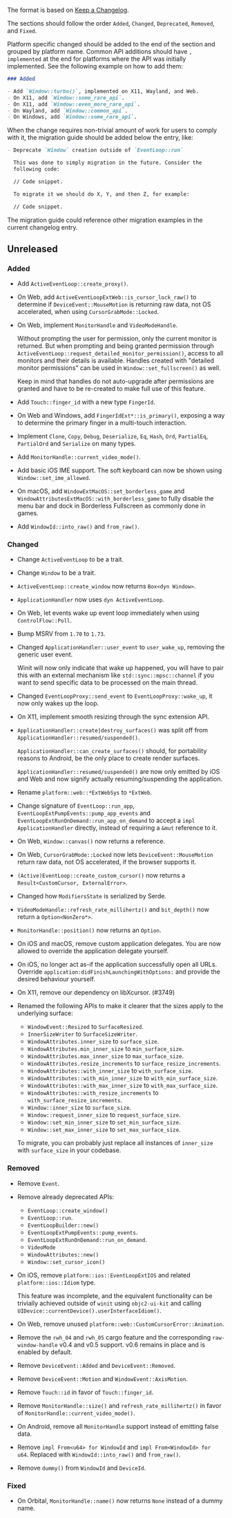 The format is based on [Keep a Changelog](https://keepachangelog.com/en/1.0.0/).

The sections should follow the order `Added`, `Changed`, `Deprecated`,
`Removed`, and `Fixed`.

Platform specific changed should be added to the end of the section and grouped
by platform name. Common API additions should have `, implemented` at the end
for platforms where the API was initially implemented. See the following example
on how to add them:

```md
### Added

- Add `Window::turbo()`, implemented on X11, Wayland, and Web.
- On X11, add `Window::some_rare_api`.
- On X11, add `Window::even_more_rare_api`.
- On Wayland, add `Window::common_api`.
- On Windows, add `Window::some_rare_api`.
```

When the change requires non-trivial amount of work for users to comply
with it, the migration guide should be added below the entry, like:

```md
- Deprecate `Window` creation outside of `EventLoop::run`

  This was done to simply migration in the future. Consider the
  following code:

  // Code snippet.

  To migrate it we should do X, Y, and then Z, for example:

  // Code snippet.

```

The migration guide could reference other migration examples in the current
changelog entry.

## Unreleased

### Added

- Add `ActiveEventLoop::create_proxy()`.
- On Web, add `ActiveEventLoopExtWeb::is_cursor_lock_raw()` to determine if
  `DeviceEvent::MouseMotion` is returning raw data, not OS accelerated, when using
  `CursorGrabMode::Locked`.
- On Web, implement `MonitorHandle` and `VideoModeHandle`.

  Without prompting the user for permission, only the current monitor is returned. But when
  prompting and being granted permission through
  `ActiveEventLoop::request_detailed_monitor_permission()`, access to all monitors and their
  details is available. Handles created with "detailed monitor permissions" can be used in
  `Window::set_fullscreen()` as well.

  Keep in mind that handles do not auto-upgrade after permissions are granted and have to be
  re-created to make full use of this feature.
- Add `Touch::finger_id` with a new type `FingerId`.
- On Web and Windows, add `FingerIdExt*::is_primary()`, exposing a way to determine
  the primary finger in a multi-touch interaction.
- Implement `Clone`, `Copy`, `Debug`, `Deserialize`, `Eq`, `Hash`, `Ord`, `PartialEq`, `PartialOrd`
  and `Serialize` on many types.
- Add `MonitorHandle::current_video_mode()`.
- Add basic iOS IME support. The soft keyboard can now be shown using `Window::set_ime_allowed`.
- On macOS, add `WindowExtMacOS::set_borderless_game` and `WindowAttributesExtMacOS::with_borderless_game`
  to fully disable the menu bar and dock in Borderless Fullscreen as commonly done in games.
- Add `WindowId::into_raw()` and `from_raw()`.

### Changed

- Change `ActiveEventLoop` to be a trait.
- Change `Window` to be a trait.
- `ActiveEventLoop::create_window` now returns `Box<dyn Window>`.
- `ApplicationHandler` now uses `dyn ActiveEventLoop`.
- On Web, let events wake up event loop immediately when using `ControlFlow::Poll`.
- Bump MSRV from `1.70` to `1.73`.
- Changed `ApplicationHandler::user_event` to `user_wake_up`, removing the
  generic user event.

  Winit will now only indicate that wake up happened, you will have to pair
  this with an external mechanism like `std::sync::mpsc::channel` if you want
  to send specific data to be processed on the main thread.
- Changed `EventLoopProxy::send_event` to `EventLoopProxy::wake_up`, it now
  only wakes up the loop.
- On X11, implement smooth resizing through the sync extension API.
- `ApplicationHandler::create|destroy_surfaces()` was split off from
  `ApplicationHandler::resumed/suspended()`.

  `ApplicationHandler::can_create_surfaces()` should, for portability reasons
  to Android, be the only place to create render surfaces.

  `ApplicationHandler::resumed/suspended()` are now only emitted by iOS and Web
  and now signify actually resuming/suspending the application.
- Rename `platform::web::*ExtWebSys` to `*ExtWeb`.
- Change signature of `EventLoop::run_app`, `EventLoopExtPumpEvents::pump_app_events` and
  `EventLoopExtRunOnDemand::run_app_on_demand` to accept a `impl ApplicationHandler` directly,
  instead of requiring a `&mut` reference to it.
- On Web, `Window::canvas()` now returns a reference.
- On Web, `CursorGrabMode::Locked` now lets `DeviceEvent::MouseMotion` return raw data, not OS
  accelerated, if the browser supports it.
- `(Active)EventLoop::create_custom_cursor()` now returns a `Result<CustomCursor, ExternalError>`.
- Changed how `ModifiersState` is serialized by Serde.
- `VideoModeHandle::refresh_rate_millihertz()` and `bit_depth()` now return a `Option<NonZero*>`.
- `MonitorHandle::position()` now returns an `Option`.
- On iOS and macOS, remove custom application delegates. You are now allowed to override the
  application delegate yourself.
- On iOS, no longer act as-if the application successfully open all URLs. Override
  `application:didFinishLaunchingWithOptions:` and provide the desired behaviour yourself.
- On X11, remove our dependency on libXcursor. (#3749)
- Renamed the following APIs to make it clearer that the sizes apply to the underlying surface:
  - `WindowEvent::Resized` to `SurfaceResized`.
  - `InnerSizeWriter` to `SurfaceSizeWriter`.
  - `WindowAttributes.inner_size` to `surface_size`.
  - `WindowAttributes.min_inner_size` to `min_surface_size`.
  - `WindowAttributes.max_inner_size` to `max_surface_size`.
  - `WindowAttributes.resize_increments` to `surface_resize_increments`.
  - `WindowAttributes::with_inner_size` to `with_surface_size`.
  - `WindowAttributes::with_min_inner_size` to `with_min_surface_size`.
  - `WindowAttributes::with_max_inner_size` to `with_max_surface_size`.
  - `WindowAttributes::with_resize_increments` to `with_surface_resize_increments`.
  - `Window::inner_size` to `surface_size`.
  - `Window::request_inner_size` to `request_surface_size`.
  - `Window::set_min_inner_size` to `set_min_surface_size`.
  - `Window::set_max_inner_size` to `set_max_surface_size`.

  To migrate, you can probably just replace all instances of `inner_size` with `surface_size` in your codebase.

### Removed

- Remove `Event`.
- Remove already deprecated APIs:
  - `EventLoop::create_window()`
  - `EventLoop::run`.
  - `EventLoopBuilder::new()`
  - `EventLoopExtPumpEvents::pump_events`.
  - `EventLoopExtRunOnDemand::run_on_demand`.
  - `VideoMode`
  - `WindowAttributes::new()`
  - `Window::set_cursor_icon()`
- On iOS, remove `platform::ios::EventLoopExtIOS` and related `platform::ios::Idiom` type.

  This feature was incomplete, and the equivalent functionality can be trivially achieved outside
  of `winit` using `objc2-ui-kit` and calling `UIDevice::currentDevice().userInterfaceIdiom()`.
- On Web, remove unused `platform::web::CustomCursorError::Animation`.
- Remove the `rwh_04` and `rwh_05` cargo feature and the corresponding `raw-window-handle` v0.4 and
  v0.5 support. v0.6 remains in place and is enabled by default.
- Remove `DeviceEvent::Added` and `DeviceEvent::Removed`.
- Remove `DeviceEvent::Motion` and `WindowEvent::AxisMotion`.
- Remove `Touch::id` in favor of `Touch::finger_id`.
- Remove `MonitorHandle::size()` and `refresh_rate_millihertz()` in favor of
  `MonitorHandle::current_video_mode()`.
- On Android, remove all `MonitorHandle` support instead of emitting false data.
- Remove `impl From<u64> for WindowId` and `impl From<WindowId> for u64`. Replaced with
  `WindowId::into_raw()` and `from_raw()`.
- Remove `dummy()` from `WindowId` and `DeviceId`.

### Fixed

- On Orbital, `MonitorHandle::name()` now returns `None` instead of a dummy name.
